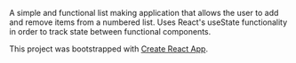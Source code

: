 A simple and functional list making application that allows the user to add and remove items from a numbered list.
Uses React's useState functionality in order to track state between functional components.



This project was bootstrapped with [Create React App](https://github.com/facebook/create-react-app).


